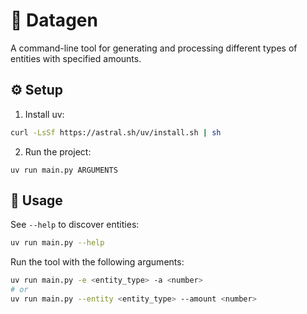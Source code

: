 # 🚀 Datagen

A command-line tool for generating and processing different types of entities with specified amounts.

## ⚙️ Setup

1. Install uv:
```bash
curl -LsSf https://astral.sh/uv/install.sh | sh
```

2. Run the project:
```
uv run main.py ARGUMENTS
```

## 🎯 Usage

See `--help` to discover entities:

```bash
uv run main.py --help
```

Run the tool with the following arguments:

```bash
uv run main.py -e <entity_type> -a <number>
# or
uv run main.py --entity <entity_type> --amount <number>
```
